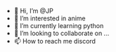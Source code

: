 - 👋 Hi, I’m @JP
- 👀 I’m interested in anime
- 🌱 I’m currently learning python
- 💞️ I’m looking to collaborate on ...
- 📫 How to reach me discord

<!---
JP is a ✨ special ✨ repository because its `README.md` (this file) appears on your GitHub profile.
You can click the Preview link to take a look at your changes.
--->
